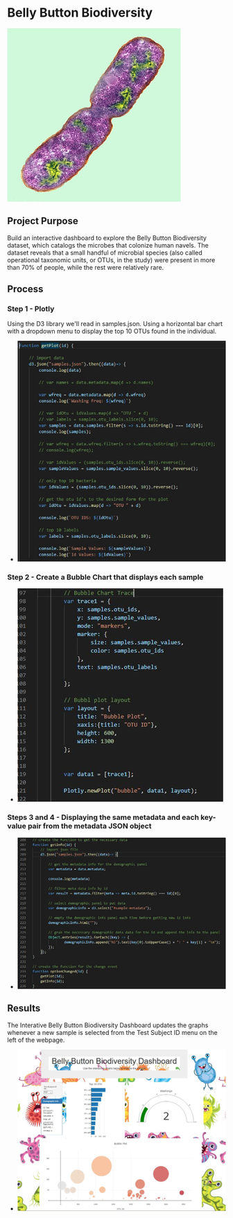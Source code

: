 # Belly Button Biodiversity 

![Screenshot](Instructions/Images/bacteria.jpg "Screenshot")

## Project Purpose

Build an interactive dashboard to explore the Belly Button Biodiversity dataset, which catalogs the microbes that colonize human navels.  The dataset reveals that a small handful of microbial species (also called operational taxonomic units, or OTUs, in the study) were present in more than 70% of people, while the rest were relatively rare.

## Process

### Step 1 - Plotly

Using the D3 library we'll read in samples.json.  Using a horizontal bar chart with a dropdown menu to display the top 10 OTUs found in the individual.
 - ![Screenshot](Instructions/Images/D3Code.JPG "Screenshot")

 ### Step 2 - Create a Bubble Chart that displays each sample
 - ![Screenshot](Instructions/Images/bubble.JPG "Screenshot")

### Steps 3 and 4 - Displaying the same metadata and each key-value pair from the metadata JSON object

- ![Screenshot](Instructions/Images/jsondata.JPG "Screenshot")

## Results
The Interative Belly Button Biodiversity Dashboard updates the graphs whenever a new sample is selected from the Test Subject ID menu on the left of the webpage.

- ![Screenshot](Instructions/Images/BellyButtonOTU.JPG "Screenshot")

